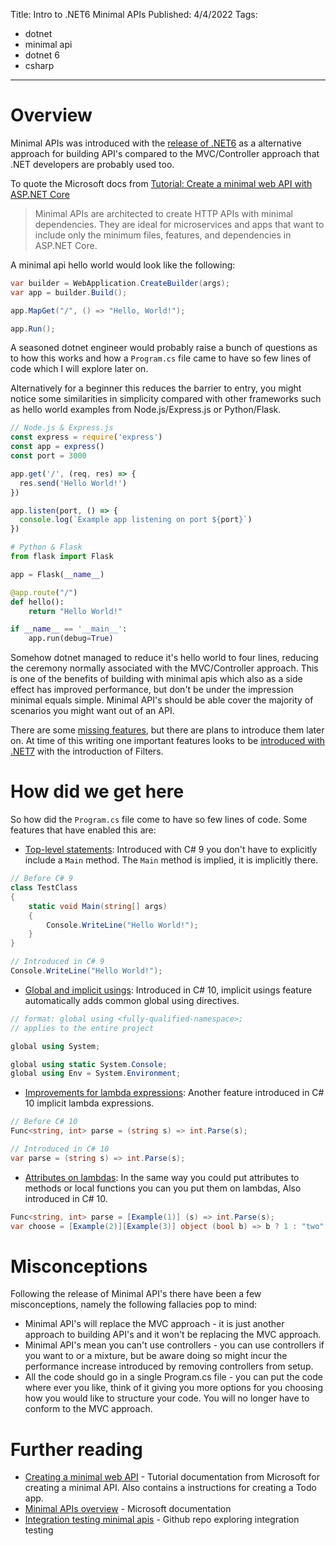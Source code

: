 Title: Intro to .NET6 Minimal APIs
Published: 4/4/2022
Tags: 
- dotnet
- minimal api
- dotnet 6
- csharp

---
# Overview

Minimal APIs was introduced with the [release of .NET6](https://devblogs.microsoft.com/dotnet/announcing-net-6/) as a alternative approach for building API's compared to the MVC/Controller approach that .NET developers are probably used too. 

To quote the Microsoft docs from [Tutorial: Create a minimal web API with ASP.NET Core](https://docs.microsoft.com/en-us/aspnet/core/tutorials/min-web-api?view=aspnetcore-6.0&tabs=visual-studio)

> Minimal APIs are architected to create HTTP APIs with minimal dependencies. They are ideal for microservices and apps that want to include only the minimum files, features, and dependencies in ASP.NET Core.

A minimal api hello world would look like the following:

```csharp
var builder = WebApplication.CreateBuilder(args);
var app = builder.Build();

app.MapGet("/", () => "Hello, World!");

app.Run();
```

A seasoned dotnet engineer would probably raise a bunch of questions as to how this works and how a `Program.cs` file came to have so few lines of code which I will explore later on. 

Alternatively for a beginner this reduces the barrier to entry, you might notice some similarities in simplicity compared with other frameworks such as hello world examples from Node.js/Express.js or Python/Flask. 


```javascript
// Node.js & Express.js
const express = require('express')
const app = express()
const port = 3000

app.get('/', (req, res) => {
  res.send('Hello World!')
})

app.listen(port, () => {
  console.log(`Example app listening on port ${port}`)
})
```

```python
# Python & Flask 
from flask import Flask

app = Flask(__name__)

@app.route("/")
def hello():
    return "Hello World!"

if __name__ == '__main__':
    app.run(debug=True)
```

Somehow dotnet managed to reduce it's hello world to four lines, reducing the ceremony normally associated with the MVC/Controller approach. This is one of the benefits of building with minimal apis which also as a side effect has improved performance, but don't be under the impression minimal equals simple. Minimal API's should be able cover the majority of scenarios you might want out of an API.

There are some [missing features](https://docs.microsoft.com/en-us/aspnet/core/tutorials/min-web-api?view=aspnetcore-6.0&tabs=visual-studio#differences-between-minimal-apis-and-apis-with-controllers), but there are plans to introduce them later on. At time of this writing one important features looks to be [introduced with .NET7](https://devblogs.microsoft.com/dotnet/announcing-dotnet-7-preview-3/) with the introduction of Filters.

# How did we get here

So how did the `Program.cs` file come to have so few lines of code. Some features that have enabled this are: 

- [Top-level statements](https://docs.microsoft.com/en-us/dotnet/csharp/fundamentals/program-structure/top-level-statements): Introduced with C# 9 you don't have to explicitly include a `Main` method. The `Main` method is implied, it is implicitly there.

```csharp
// Before C# 9
class TestClass
{
    static void Main(string[] args)
    {
        Console.WriteLine("Hello World!");
    }
}
```
```csharp
// Introduced in C# 9
Console.WriteLine("Hello World!");
```
- [Global and implicit usings](https://devblogs.microsoft.com/dotnet/welcome-to-csharp-10/#global-and-implicit-usings): Introduced in C# 10, implicit usings feature automatically adds common global using directives.
```csharp
// format: global using <fully-qualified-namespace>;
// applies to the entire project

global using System;

global using static System.Console;
global using Env = System.Environment;
```
- [Improvements for lambda expressions](https://devblogs.microsoft.com/dotnet/welcome-to-csharp-10/#improvements-for-lambda-expressions-and-method-groups): Another feature introduced in C# 10 implicit lambda expressions.
```csharp
// Before C# 10
Func<string, int> parse = (string s) => int.Parse(s);
```
```csharp
// Introduced in C# 10
var parse = (string s) => int.Parse(s);
```
- [Attributes on lambdas](https://devblogs.microsoft.com/dotnet/welcome-to-csharp-10/#attributes-on-lambdas): In the same way you could put attributes to methods or local functions you can you put them on lambdas, Also introduced in C# 10.
```csharp
Func<string, int> parse = [Example(1)] (s) => int.Parse(s);
var choose = [Example(2)][Example(3)] object (bool b) => b ? 1 : "two";
```

# Misconceptions

Following the release of Minimal API's there have been a few misconceptions, namely the following fallacies pop to mind:

- Minimal API's will replace the MVC approach -  it is just another approach to building API's and it won't be replacing the MVC approach.
- Minimal API's mean you can't use controllers - you can use controllers if you want to or a mixture, but be aware doing so might incur the performance increase introduced by removing controllers from setup.
- All the code should go in a single Program.cs file - you can put the code where ever you like, think of it giving you more options for you choosing how you would like to structure your code. You will no longer have to conform to the MVC approach.

# Further reading

- [Creating a minimal web API](https://docs.microsoft.com/en-us/aspnet/core/tutorials/min-web-api?view=aspnetcore-6.0&tabs=visual-studio) - Tutorial documentation from Microsoft for creating a minimal API. Also contains a instructions for creating a Todo app.
 - [Minimal APIs overview](https://docs.microsoft.com/en-us/aspnet/core/fundamentals/minimal-apis?view=aspnetcore-6.0) - Microsoft documentation
- [Integration testing minimal apis](https://github.com/martincostello/dotnet-minimal-api-integration-testing) - Github repo exploring integration testing

